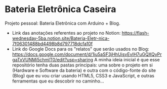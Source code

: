 # Bateria Eletrônica Caseira

Projeto pessoal: Bateria Eletrônica com Arduino + Blog.

- Link das anotações referentes ao projeto no Notion: https://flash-wednesday-5ba.notion.site/Bateria-Eletr-nica-7f06301488bd4498b8d797718dcfa10f
- Link do Google Docs para os "relatos" que serão usados no Blog: https://docs.google.com/document/d/1iu5aSF3jHhUisvEvIH7uGQXQyPrgaTxVUNMi5chmlT0/edit?usp=sharing
  A minha ideia inicial é que esse repositório tenha duas pastas principais: uma sobre o projeto em si (Hardware e Software da bateria) e outra com o código-fonte do site (Blog) que eu vou criar usando HTML5, CSS3 e JavaScript, e outras ferramentas que eu
  descobrir no caminho...
